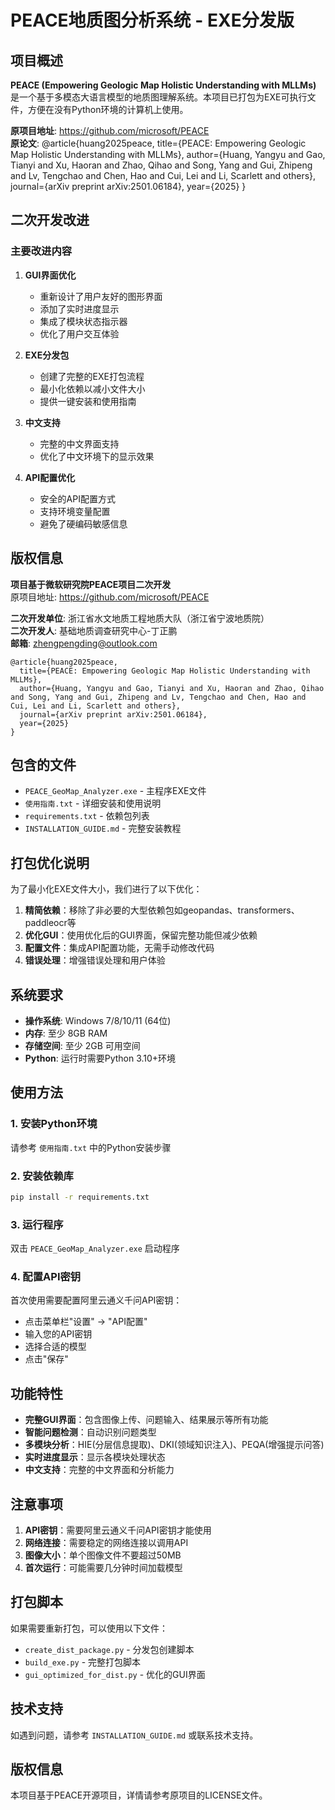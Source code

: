 # PEACE地质图分析系统 - EXE分发版

## 项目概述

**PEACE (Empowering Geologic Map Holistic Understanding with MLLMs)** 是一个基于多模态大语言模型的地质图理解系统。本项目已打包为EXE可执行文件，方便在没有Python环境的计算机上使用。

**原项目地址**: https://github.com/microsoft/PEACE  
**原论文**: @article{huang2025peace, title={PEACE: Empowering Geologic Map Holistic Understanding with MLLMs}, author={Huang, Yangyu and Gao, Tianyi and Xu, Haoran and Zhao, Qihao and Song, Yang and Gui, Zhipeng and Lv, Tengchao and Chen, Hao and Cui, Lei and Li, Scarlett and others}, journal={arXiv preprint arXiv:2501.06184}, year={2025} }

## 二次开发改进

### 主要改进内容

1. **GUI界面优化**
   - 重新设计了用户友好的图形界面
   - 添加了实时进度显示
   - 集成了模块状态指示器
   - 优化了用户交互体验

2. **EXE分发包**
   - 创建了完整的EXE打包流程
   - 最小化依赖以减小文件大小
   - 提供一键安装和使用指南

3. **中文支持**
   - 完整的中文界面支持
   - 优化了中文环境下的显示效果

4. **API配置优化**
   - 安全的API配置方式
   - 支持环境变量配置
   - 避免了硬编码敏感信息

## 版权信息

**项目基于微软研究院PEACE项目二次开发**  
原项目地址: https://github.com/microsoft/PEACE

**二次开发单位**: 浙江省水文地质工程地质大队（浙江省宁波地质院）  
**二次开发人**: 基础地质调查研究中心-丁正鹏  
**邮箱**: zhengpengding@outlook.com

```
@article{huang2025peace,
  title={PEACE: Empowering Geologic Map Holistic Understanding with MLLMs},
  author={Huang, Yangyu and Gao, Tianyi and Xu, Haoran and Zhao, Qihao and Song, Yang and Gui, Zhipeng and Lv, Tengchao and Chen, Hao and Cui, Lei and Li, Scarlett and others},
  journal={arXiv preprint arXiv:2501.06184},
  year={2025}
}
```

## 包含的文件

- `PEACE_GeoMap_Analyzer.exe` - 主程序EXE文件
- `使用指南.txt` - 详细安装和使用说明
- `requirements.txt` - 依赖包列表
- `INSTALLATION_GUIDE.md` - 完整安装教程

## 打包优化说明

为了最小化EXE文件大小，我们进行了以下优化：

1. **精简依赖**：移除了非必要的大型依赖包如geopandas、transformers、paddleocr等
2. **优化GUI**：使用优化后的GUI界面，保留完整功能但减少依赖
3. **配置文件**：集成API配置功能，无需手动修改代码
4. **错误处理**：增强错误处理和用户体验

## 系统要求

- **操作系统**: Windows 7/8/10/11 (64位)
- **内存**: 至少 8GB RAM
- **存储空间**: 至少 2GB 可用空间
- **Python**: 运行时需要Python 3.10+环境

## 使用方法

### 1. 安装Python环境
请参考 `使用指南.txt` 中的Python安装步骤

### 2. 安装依赖库
```bash
pip install -r requirements.txt
```

### 3. 运行程序
双击 `PEACE_GeoMap_Analyzer.exe` 启动程序

### 4. 配置API密钥
首次使用需要配置阿里云通义千问API密钥：
- 点击菜单栏"设置" -> "API配置"
- 输入您的API密钥
- 选择合适的模型
- 点击"保存"

## 功能特性

- **完整GUI界面**：包含图像上传、问题输入、结果展示等所有功能
- **智能问题检测**：自动识别问题类型
- **多模块分析**：HIE(分层信息提取)、DKI(领域知识注入)、PEQA(增强提示问答)
- **实时进度显示**：显示各模块处理状态
- **中文支持**：完整的中文界面和分析能力

## 注意事项

1. **API密钥**：需要阿里云通义千问API密钥才能使用
2. **网络连接**：需要稳定的网络连接以调用API
3. **图像大小**：单个图像文件不要超过50MB
4. **首次运行**：可能需要几分钟时间加载模型

## 打包脚本

如果需要重新打包，可以使用以下文件：
- `create_dist_package.py` - 分发包创建脚本
- `build_exe.py` - 完整打包脚本
- `gui_optimized_for_dist.py` - 优化的GUI界面

## 技术支持

如遇到问题，请参考 `INSTALLATION_GUIDE.md` 或联系技术支持。

## 版权信息

本项目基于PEACE开源项目，详情请参考原项目的LICENSE文件。